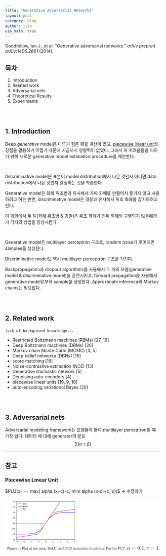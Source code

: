 ```yaml
---
title: "Generative Adversarial Networks"
layout: post
category: blog
author: jiin
use_math: true
---
```


Goodfellow, Ian J., et al. "Generative adversarial networks." *arXiv preprint arXiv:1406.2661* (2014).

## 목차

1. Introduction
2. Related work
3. Adversarial nets
4. Theoretical Results
5. Experiments

<br>

<br>

## 1. Introduction

Deep *generative* model은 다루기 힘든 확률 계산이 많고, [piecewise linear unit](#piecewise-linear-unit)의 장점을 활용하기 어렵기 때문에 지금까지 영향력이 없었다. 그래서 이 어려움들을 피하기 위해 새로운 generative model estimation procedure를 제안한다.  

<br>

Discriminative model은 표본이 model distribution에서 나온 것인지 아니면 data distribution에서 나온 것인지 결정하는 것을 학습한다. 

Generative model은 화폐 위조범과 유사해서 가짜 화페를 만들어서 들키지 않고 사용하려고 하는 반면, discriminative model은 경찰과 유사해서 위조 화폐를 감지하려고 한다. 

이 게임에서 두 팀(화폐 위조범 & 경찰)은 위조 화폐가 진짜 화폐와 구별되지 않을때까지 각자의 방법을 향상시킨다.

<br>

Generative model은 multilayer perceptron 구조로, random noise가 주어지면 samples를 생성한다.

Discriminative model도 역시 multilayer perceptron 구조를 가진다.

Backpropagation과 dropout algorithms를 사용해서 두 개의 모델(generative model & discriminative model)을 훈련시키고, forward propagation을 사용해서 generative model로부터 sample을 생성한다. Approximate inference와 Markov chains는 필요없다.

<br>

<br>

## 2. Related work 

`lack of background knowledge...`

* Restricted Boltzmann machines (RBMs) [27, 16]
* Deep Boltzmann machines (DBMs) [26]
* Markov chain Monte Carlo (MCMC) [3, 5]
* Deep belief networks (DBNs) [16]
* score matching [18]
* Noise-contrastive estimation (NCE) [13]
* Generative stochastic network [5]
* Denoising auto-encoders [4]
* piecewise linear units [19, 9, 10]
* auto-encoding variational Bayes [20]

<br>

<br>

## 3. Adversarial nets

Adversarial modeling framework는 모델들이 둘다 multilayer perceptron일 때 가장 쉽다. 데이터 에 대해 generator의 분포 $$\sum (\alpha \pm \beta)$$

------

## 참고

### Piecewise Linear Unit

$PLU(x) == max( alpha (x+c)-c,`min( alpha (x-c)+c,`x))$ -> 수정하기

![PLU](..\assets\gan\plu.PNG)

